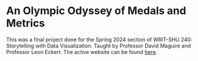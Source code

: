 # An Olympic Odyssey of Medals and Metrics

This was a final project done for the Spring 2024 section of WRIT-SHU 240: Storytelling with Data Visualization. Taught by Professor David Maguire and Professor Leon Eckert. The active website can be found [here](https://getina.github.io/OlympicsStory/).

